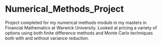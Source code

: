 # Numerical_Methods_Project
Project completed for my numerical methods module in my masters in Financial Mathematics at Warwick University. Looked at pricing a variety of options using both finite difference methods and Monte Carlo techniques both with and without variance reduction.
